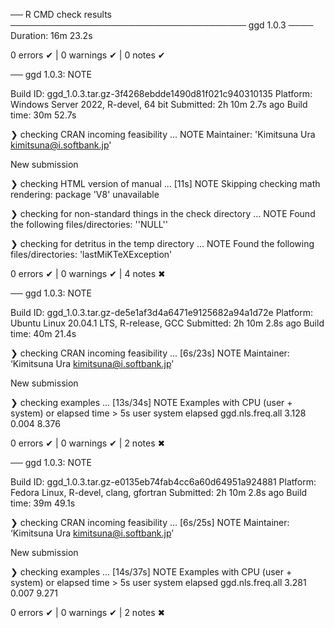 ── R CMD check results ────────────────────────────────────── ggd 1.0.3 ────
Duration: 16m 23.2s

0 errors ✔ | 0 warnings ✔ | 0 notes ✔

── ggd 1.0.3: NOTE

  Build ID:   ggd_1.0.3.tar.gz-3f4268ebdde1490d81f021c940310135
  Platform:   Windows Server 2022, R-devel, 64 bit
  Submitted:  2h 10m 2.7s ago
  Build time: 30m 52.7s

❯ checking CRAN incoming feasibility ... NOTE
  Maintainer: 'Kimitsuna Ura <kimitsuna@i.softbank.jp>'
  
  New submission

❯ checking HTML version of manual ... [11s] NOTE
  Skipping checking math rendering: package 'V8' unavailable

❯ checking for non-standard things in the check directory ... NOTE
  Found the following files/directories:
    ''NULL''

❯ checking for detritus in the temp directory ... NOTE
  Found the following files/directories:
    'lastMiKTeXException'

0 errors ✔ | 0 warnings ✔ | 4 notes ✖

── ggd 1.0.3: NOTE

  Build ID:   ggd_1.0.3.tar.gz-de5e1af3d4a6471e9125682a94a1d72e
  Platform:   Ubuntu Linux 20.04.1 LTS, R-release, GCC
  Submitted:  2h 10m 2.8s ago
  Build time: 40m 21.4s

❯ checking CRAN incoming feasibility ... [6s/23s] NOTE
  Maintainer: ‘Kimitsuna Ura <kimitsuna@i.softbank.jp>’
  
  New submission

❯ checking examples ... [13s/34s] NOTE
  Examples with CPU (user + system) or elapsed time > 5s
                    user system elapsed
  ggd.nls.freq.all 3.128  0.004   8.376

0 errors ✔ | 0 warnings ✔ | 2 notes ✖

── ggd 1.0.3: NOTE

  Build ID:   ggd_1.0.3.tar.gz-e0135eb74fab4cc6a60d64951a924881
  Platform:   Fedora Linux, R-devel, clang, gfortran
  Submitted:  2h 10m 2.8s ago
  Build time: 39m 49.1s

❯ checking CRAN incoming feasibility ... [6s/25s] NOTE
  Maintainer: ‘Kimitsuna Ura <kimitsuna@i.softbank.jp>’
  
  New submission

❯ checking examples ... [14s/37s] NOTE
  Examples with CPU (user + system) or elapsed time > 5s
                    user system elapsed
  ggd.nls.freq.all 3.281  0.007   9.271

0 errors ✔ | 0 warnings ✔ | 2 notes ✖
